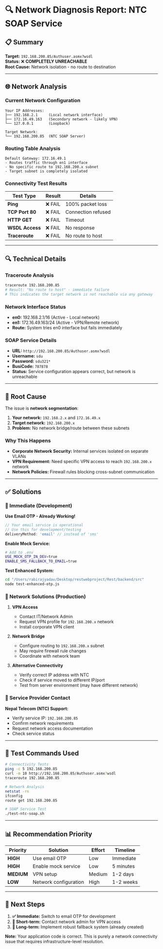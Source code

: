 # 🔍 Network Diagnosis Report: NTC SOAP Service

## 📋 Summary
**Target:** `192.168.200.85/Authuser.asmx?wsdl`  
**Status:** ❌ **COMPLETELY UNREACHABLE**  
**Root Cause:** Network isolation - no route to destination

---

## 🌐 Network Analysis

### Current Network Configuration
```
Your IP Addresses:
├── 192.168.2.1     (Local network interface)
├── 172.16.49.163   (Secondary network - likely VPN)
└── 127.0.0.1       (Loopback)

Target Network:
└── 192.168.200.85  (NTC SOAP Server)
```

### Routing Table Analysis
```
Default Gateway: 172.16.49.1
- Routes traffic through en1 interface
- No specific route to 192.168.200.x subnet
- Target subnet is completely isolated
```

### Connectivity Test Results
| Test Type | Result | Details |
|-----------|--------|---------|
| **Ping** | ❌ FAIL | 100% packet loss |
| **TCP Port 80** | ❌ FAIL | Connection refused |
| **HTTP GET** | ❌ FAIL | Timeout |
| **WSDL Access** | ❌ FAIL | No response |
| **Traceroute** | ❌ FAIL | No route to host |

---

## 🔍 Technical Details

### Traceroute Analysis
```bash
traceroute 192.168.200.85
# Result: "No route to host" - immediate failure
# This indicates the target network is not reachable via any gateway
```

### Network Interface Status
- **en0:** 192.168.2.1/16 (Active - Local network)
- **en1:** 172.16.49.163/24 (Active - VPN/Remote network)
- **Route:** System tries en0 interface but fails immediately

### SOAP Service Details
- **URL:** `http://192.168.200.85/Authuser.asmx?wsdl`
- **Username:** `sdu`
- **Password:** `sdu321*`
- **BusiCode:** `787878`
- **Status:** Service configuration appears correct, but network is unreachable

---

## 🚨 Root Cause

The issue is **network segmentation**:

1. **Your network:** `192.168.2.x` and `172.16.49.x`
2. **Target network:** `192.168.200.x`
3. **Problem:** No network bridge/route between these subnets

### Why This Happens
- **Corporate Network Security:** Internal services isolated on separate VLANs
- **VPN Requirement:** Need specific VPN access to reach `192.168.200.x` network
- **Network Policies:** Firewall rules blocking cross-subnet communication

---

## ✅ Solutions

### 🎯 Immediate (Development)
**Use Email OTP - Already Working!**
```javascript
// Your email service is operational
// Use this for development/testing
deliveryMethod: 'email' // instead of 'sms'
```

**Enable Mock Service:**
```bash
# Add to .env
USE_MOCK_OTP_IN_DEV=true
ENABLE_SMS_FALLBACK_TO_EMAIL=true
```

**Test Enhanced System:**
```bash
cd "/Users/rabirajyadav/Desktop/restwebproject/Rest/backend/src"
node test-enhanced-otp.js
```

### 🔧 Network Solutions (Production)

1. **VPN Access**
   - Contact IT/Network Admin
   - Request VPN profile for `192.168.200.x` network
   - Install corporate VPN client

2. **Network Bridge**
   - Configure routing to `192.168.200.x` subnet
   - May require firewall rule changes
   - Coordinate with network team

3. **Alternative Connectivity**
   - Verify correct IP address with NTC
   - Check if service moved to different IP/port
   - Test from server environment (may have different network)

### 📱 Service Provider Contact
**Nepal Telecom (NTC) Support:**
- Verify service IP: `192.168.200.85`
- Confirm network requirements
- Request network access documentation
- Check service status

---

## 🧪 Test Commands Used

```bash
# Connectivity Tests
ping -c 5 192.168.200.85
curl -m 10 http://192.168.200.85/Authuser.asmx?wsdl
traceroute 192.168.200.85

# Network Analysis
netstat -rn
ifconfig
route get 192.168.200.85

# SOAP Service Test
./test-ntc-soap.sh
```

---

## 📊 Recommendation Priority

| Priority | Solution | Effort | Timeline |
|----------|----------|--------|----------|
| **HIGH** | Use email OTP | Low | Immediate |
| **HIGH** | Enable mock service | Low | 5 minutes |
| **MEDIUM** | VPN setup | Medium | 1-2 days |
| **LOW** | Network configuration | High | 1-2 weeks |

---

## 🔔 Next Steps

1. **✅ Immediate:** Switch to email OTP for development
2. **🔄 Short-term:** Contact network admin for VPN access
3. **🎯 Long-term:** Implement robust fallback system (already created)

**Note:** Your application code is correct. This is purely a network connectivity issue that requires infrastructure-level resolution.